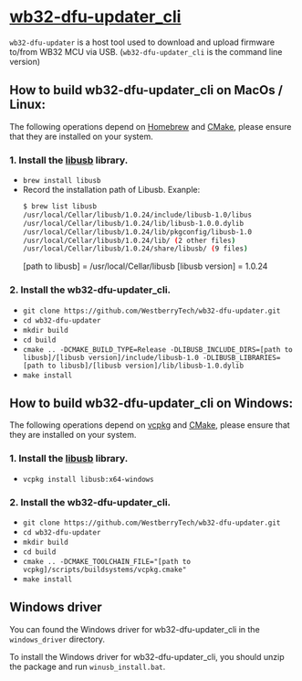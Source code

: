 # [wb32-dfu-updater_cli](https://github.com/WestberryTech/wb32-dfu-updater)

`wb32-dfu-updater` is a host tool used to download and upload firmware to/from WB32 MCU via USB. (`wb32-dfu-updater_cli` is the command line version)

## How to build wb32-dfu-updater_cli on MacOs / Linux:

The following operations depend on [Homebrew](https://docs.brew.sh/Installation) and [CMake](https://gitlab.kitware.com/cmake/community/-/wikis/home), please ensure that they are installed on your system.

### 1. Install the [libusb](https://libusb.info/) library.

- ``` brew install libusb ```
-  Record the installation path of Libusb. 
   Exanple:
    ```bash
    $ brew list libusb
    /usr/local/Cellar/libusb/1.0.24/include/libusb-1.0/libus
    /usr/local/Cellar/libusb/1.0.24/lib/libusb-1.0.0.dylib
    /usr/local/Cellar/libusb/1.0.24/lib/pkgconfig/libusb-1.0
    /usr/local/Cellar/libusb/1.0.24/lib/ (2 other files)
    /usr/local/Cellar/libusb/1.0.24/share/libusb/ (9 files)
    ```
    [path to libusb] = /usr/local/Cellar/libusb
    [libusb version] = 1.0.24

### 2. Install the wb32-dfu-updater_cli.
- ``` git clone https://github.com/WestberryTech/wb32-dfu-updater.git ```
- ``` cd wb32-dfu-updater ```
- ``` mkdir build ```
- ``` cd build ```
- ``` cmake .. -DCMAKE_BUILD_TYPE=Release -DLIBUSB_INCLUDE_DIRS=[path to libusb]/[libusb version]/include/libusb-1.0 -DLIBUSB_LIBRARIES=[path to libusb]/[libusb version]/lib/libusb-1.0.dylib ```
- ``` make install ``` 

## How to build wb32-dfu-updater_cli on Windows:

The following operations depend on [vcpkg](https://github.com/microsoft/vcpkg) and [CMake](https://gitlab.kitware.com/cmake/community/-/wikis/home), please ensure that they are installed on your system.

### 1. Install the [libusb](https://libusb.info/) library.

- ``` vcpkg install libusb:x64-windows ```

### 2. Install the wb32-dfu-updater_cli.
- ``` git clone https://github.com/WestberryTech/wb32-dfu-updater.git ```
- ``` cd wb32-dfu-updater ```
- ``` mkdir build ```
- ``` cd build ```
- ``` cmake .. -DCMAKE_TOOLCHAIN_FILE="[path to vcpkg]/scripts/buildsystems/vcpkg.cmake" ```
- ``` make install ``` 

## Windows driver

You can found the Windows driver for wb32-dfu-updater_cli in the `windows_driver` directory.

To install the Windows driver for wb32-dfu-updater_cli, you should unzip the package and run `winusb_install.bat`.